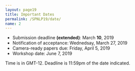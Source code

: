 ```yaml
---
layout: page19
title: Important Dates
permalink: /SPNLP19/date/
name: 2
---
```


- Submission deadline **(extended)**: March **10**, 2019
- Notification of acceptance: Wednedsay, March 27, 2019
- Camera-ready papers due: Friday, April 5, 2019
- Workshop date: June 7, 2019

Time is in GMT-12. Deadline is 11:59pm of the date indicated.


